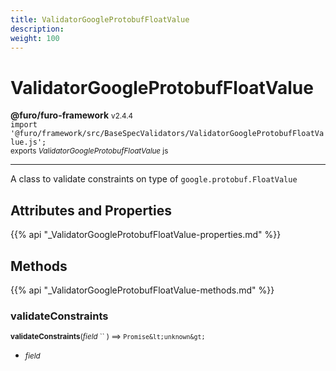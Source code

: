 ```yaml
---
title: ValidatorGoogleProtobufFloatValue
description: 
weight: 100
---
```


# ValidatorGoogleProtobufFloatValue

**@furo/furo-framework** <small>v2.4.4</small>
<br>`import '@furo/framework/src/BaseSpecValidators/ValidatorGoogleProtobufFloatValue.js';`<small>
<br>exports *ValidatorGoogleProtobufFloatValue* js</small>


****

A class to validate constraints on type of <code>google.protobuf.FloatValue</code>

## Attributes and Properties
{{% api "_ValidatorGoogleProtobufFloatValue-properties.md" %}}






## Methods
{{% api "_ValidatorGoogleProtobufFloatValue-methods.md" %}}


### **validateConstraints**
<small>**validateConstraints**(*field* `` ) ⟹ `Promise&lt;unknown&gt;`</small>



- <small>*field* </small>
<br><br>
